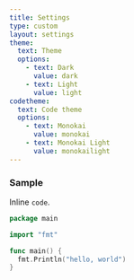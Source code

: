 ```yaml
---
title: Settings
type: custom
layout: settings
theme:
  text: Theme
  options:
    - text: Dark
      value: dark
    - text: Light
      value: light
codetheme:
  text: Code theme
  options:
    - text: Monokai
      value: monokai
    - text: Monokai Light
      value: monokailight
---
```


### Sample

Inline `code`.

```go {linenos=true,hl_lines=["1", "5-7"],linenostart=0}
package main

import "fmt"

func main() {
  fmt.Println("hello, world")
}
```

